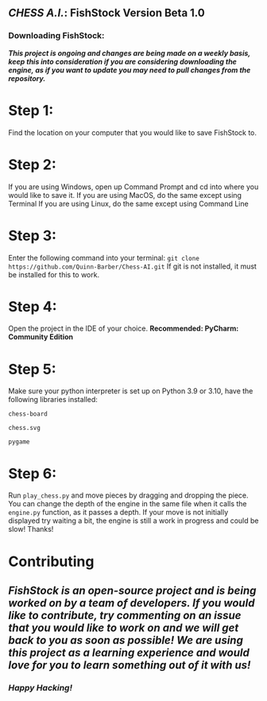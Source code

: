 ## **_CHESS A.I._**: FishStock Version Beta 1.0

### Downloading FishStock:

**_This project is ongoing and changes are being made on a weekly basis, keep this into consideration
if you are considering downloading the engine, as if you want to update you may need to pull changes
from the repository._**

# **Step 1:**

Find the location on your computer that you would like to save FishStock to.

# **Step 2:**

If you are using Windows, open up Command Prompt and cd into where you would like to save it.
If you are using MacOS, do the same except using Terminal
If you are using Linux, do the same except using Command Line

# **Step 3:**

Enter the following command into your terminal:
`git clone https://github.com/Quinn-Barber/Chess-AI.git`
If git is not installed, it must be installed for this to work.

# **Step 4:**

Open the project in the IDE of your choice. **Recommended: PyCharm: Community Edition**

# **Step 5:**

Make sure your python interpreter is set up on Python 3.9 or 3.10, have the following libraries installed:

`chess-board`

`chess.svg`

`pygame`

# **Step 6:**

Run `play_chess.py` and move pieces by dragging and dropping the piece. You can change the depth of the engine
in the same file when it calls the `engine.py` function, as it passes a depth. If your move is not initially displayed
try waiting a bit, the engine is still a work in progress and could be slow!
Thanks!

# **Contributing**

## _**FishStock is an open-source project and is being worked on by a team of developers. If you would like to contribute, try commenting on an issue that you would like to work on and we will get back to you as soon as possible! We are using this project as a learning experience and would love for you to learn something out of it with us!**_

### _**Happy Hacking!**_
